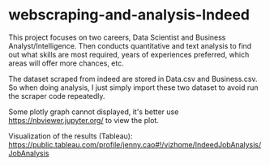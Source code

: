 # webscraping-and-analysis-Indeed

This project focuses on two careers, Data Scientist and Business Analyst/Intelligence. Then conducts quantitative and text analysis to find out what skills are most required, years of experiences preferred, which areas will offer more chances, etc.

The dataset scraped from indeed are stored in Data.csv and Business.csv. So when doing analysis, I just simply import these two dataset to avoid run the scraper code repeatedly.

Some plotly graph cannot displayed, it's better use https://nbviewer.jupyter.org/ to view the plot.

Visualization of the results (Tableau): https://public.tableau.com/profile/jenny.cao#!/vizhome/IndeedJobAnalysis/JobAnalysis
